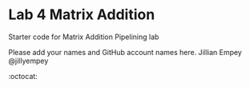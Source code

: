 # Lab 4 Matrix Addition

Starter code for Matrix Addition Pipelining lab

Please add your names and GitHub account names here.
Jillian Empey
@jillyempey

:octocat:
